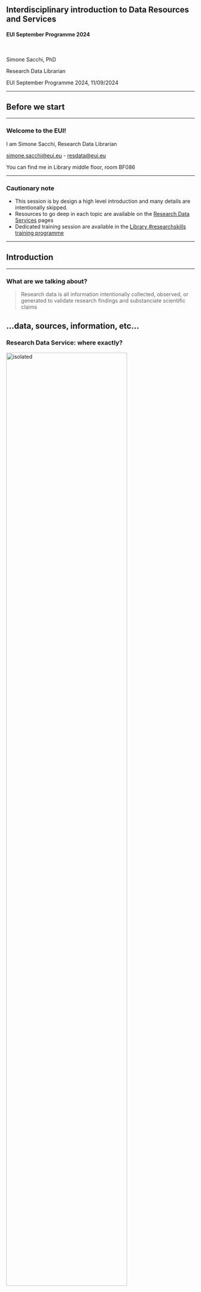 ## Interdisciplinary introduction to Data Resources and Services
#### EUI September Programme 2024

&nbsp;

Simone Sacchi, PhD

Research Data Librarian

EUI September Programme 2024, 11/09/2024



---

## Before we start

----

### Welcome to the EUI!

I am Simone Sacchi, Research Data Librarian

[simone.sacchi@eui.eu](mailto:simone.sacchi@eui.eu) - [resdata@eui.eu](mailto:resdata@eui.eu)

You can find me in Library middle floor, room BF086

----

### Cautionary note

* This session is by design a high level introduction and many details are intentionally skipped.
* Resources to go deep in each topic are available on the [Research Data Services](https://www.eui.eu/Research/Library/ResearchDataServices) pages
* Dedicated training session are available in the [Library #researchskills training programme](https://www.eui.eu/Research/Library/Events/ResearchSkills)

---

## Introduction

----

### What are we talking about?

> Research data is all information intentionally collected, observed, or generated to validate research findings and substanciate scientific claims

...data, sources, information, etc...
----

### Research Data Service: where exactly?

<a href="https://www.eui.eu/en/services/library" target="_blank"><img src="img/01-home-library.png" alt="isolated" width="80%" /></a>

> [https://www.eui.eu/en/services/library](https://www.eui.eu/en/services/library)

----

### Research Data Services: home

<a href="https://www.eui.eu/Research/Library/ResearchDataServices" target="_blank"><img src="img/02-home-data-servises.png" alt="isolated" width="80%" /></a>

> [https://www.eui.eu/Research/Library/ResearchDataServices](https://www.eui.eu/Research/Library/ResearchDataServices)

----

### Research Data Services: lifecycle model

<a href="https://www.eui.eu/Research/Library/ResearchDataServices" target="_blank"><img src="img/03-lifecycle.png" alt="isolated" width="100%" /></a>

> [https://www.eui.eu/Research/Library/ResearchDataServices](https://www.eui.eu/Research/Library/ResearchDataServices)


---

## Data discovery and access

----

### How to get the data you need

_Survey, interviews, experiments, archival research, text mining, etc._


But also:
- Access to licenced resources
- Reuse of Open Data (research, governmental)
- Agreement with specific data providers

----

### EUI Library Data Portal
<a href="https://www.eui.eu/Research/Library/ResearchGuides/Economics/Statistics/DataPortal" target="_blank"><img src="img/04-data-portal.png" alt="isolated" width="100%" /></a>

----

### Macro data

<a href="https://www.eui.eu/Research/Library/ResearchGuides/Economics/Statistics/MacroDataSet" target="_blank"><img src="img/05-macro.png" alt="isolated" width="100%" /></a>

----

### Micro data

<a href="https://www.eui.eu/Research/Library/ResearchGuides/Economics/Statistics/MicroDataSet" target="_blank"><img src="img/06-micro.png" alt="isolated" width="100%" /></a>

----

### Micro data hosted at the EUI

The EUI hosts on its premises a series of datasets for which specific access conditions apply:
- Special aggrement to be signed with the data provider
- Registration required, form available <a href="https://www.eui.eu/Research/Library/RequestForms/Register-micro-data" target="_blank">here</a>
- Access only through the Library Restricted Server ( K:/ )

> Detailed information is provided on each individual database description page. See <a href="https://www.eui.eu/Research/Library/ResearchGuides/Economics/Statistics/DataPortal/EU-LFS" target="_blank">example</a>

----

### Lubrary Restricted Server ( K:/)

<img src="img/08-secure-server.png" alt="isolated" width="60%" />

----

### The Library Secure Data Room

- To be used to access highly restricted (sensitive) data  

<a href="https://www.eui.eu/Research/Library/ResearchDataServices/SensitiveData" target="_blank"><img src="img/07-secure-data-room.png" alt="isolated" width="100%" /></a>

----

### Third party data

- If you require access to restricted data at another institution (data centre, statistics agency, university, archive) you should apply for access early in you research projects because application periods can be lengthy. 

- The Library can help with the formal steps of the process, in particular when the agreement requires the signature of an official EUI legal signatory.

- In some instances, it may be possible for EUI members to obtain access via library consortia. 


> Some sociological, qualitative and micro geo-coded data can only be accessed at issuers' secure on-site facilities.


----

### Open governmental and research data

Scholars, government agencies and international organisations increasingly share data, codebooks and software online through repositories or dedicated websites. 

Open research data can be located with dedicated tools and registries:

- [**Google Dataset Search**](https://datasetsearch.research.google.com/) | Developed by Google Research, read more on this [blog post](https://research.google/blog/datasets-at-your-fingertips-in-google-search/)
- [**re3data**](https://www.re3data.org/) | the Registry of Research Data Repositories which is indexed by discipline, sub-discipline, data type and host institution.

----

...let's move now onto the management and curation of data during a research project!

---

## The management and curation of research data

----

### Challenges we face
- How to avoid losing your work?
- How to avoid losing the history of your work?
- How to make sure your future self understands your current work (and the process that went into it)?
- How to make sure that others can understand your work and can validate it?
- How to plan everything so we do not forget?

----

### Opportunities to explore

> Research data are becoming first-class citizens in the scholarly communication landscape!

- Part of a scolarly CV and portolio
- Required by publishers
- Foster visibility, collaboration opportunities, 
- Can contribute to informed decision making in politics, society, economy

----

### What is Research Data Management

> **Research Data Management (RDM)** is an umbrella term covering how you organise, structure, store, and care for the digital information generated or used during a research project.

![Research Data Lifecycle](img/LDW--general.png)

> Management and curation happen throughout the Research Data Lifecycle!

----

### Guiding principles of RDM

You'll hear a lot about the **FAIR Principles** if you are / will be engaged in EU-funded projects!

![FAIR principles of RDM](img/FAIR.png)

> Best practices and tool to make your data FAIR: [FAIRsFAIR Project](https://www.fairsfair.eu/tools-software)

----

### RDM practices

To care for your data (but also code, and any other research output) you should adopt the following RDM practices:

- Planning in advance how your data will be managed
- Documenting working practices
- Considering how information will be handled (stored, versioned, documented, etc.) on a day-to-day basis
- Making decisions on what happens to data in the long term – after the project concludes
- Preparing for data to be preserved, and possibly shared for reuse

---

## Plan on how to manage your data

----

### Data Management Plan (DMP)

A __Data Management Plan (DMPs)__ is a document that describes:
* How data is generated, used, elaborated and organised
* How data, and data subjects, are protected
* How data, code and ancillary elements are described and documented
* How data is stored and secured, and how long it will be retained
* How dataset authorship and credit are assigned
* How data is preserved and under what terms, can be shared

 See [EUI Data Management Plans guidelines](https://www.eui.eu/research/library/researchdataservices#DATAMANAGEMENT) for details.

 > Tip: Early- and Mid-career researchers are strongly invited to learn how to prepare a DMP, as they will be required when applying for future project funding.

----

### DMP Tools

**DMP Online** guides you through the process of writing a DMP according to specific funding agences templates (e.g. ERC, Horizon Europe, etc.)

<a href="https://dmponline.dcc.ac.uk/" target="_blank"><img src="img/DMPonline-horizontal-new-logo.png" alt="isolated" width="100%" /></a>

> Not necessary, but useful, and with an account you can also save your own templates.

----

### Ethical Review 

If you are collecting, using and analysing data that include personal and sensitive information you are strongly encouraged to undergo the the **Ethical Revirew** process.
* Personal and sensitive information about human subjects are bound to the __General Data Protection Regulation (GDPR)__
* __Informed consent__ is the key to all you can do with them
* Personal and sensitive data cannot be shared openly if not __Anonymized__ of __Pseudonymised__ 

> EUI information, resources and procedures here:
> * [The Research Data Lifecycle](https://www.eui.eu/Research/Library/ResearchDataServices/StepByStep)
> * [Ethics and Integrity in Academic Research](https://www.eui.eu/ServicesAndAdmin/DeanOfStudies/Ethics-and-Integrity-in-Academic-Research)

----

### Brief on transparency and reproducibility at the planning stage

> If appropriate for your discipline and research methodology consider **pre-registering your study**

- Consider posting your research hypotheses and the planned research design (i.e., methodology) in a publicly available registry (e.g. [AsPredicted](https://aspredicted.org/), [OSF](https://www.cos.io/initiatives/prereg)) ahead of the beginning of the project

- Sharing research design + plans beforehand complements disclosures and openness of research outputs
- It takes time? Yes… It takes more time? No…

---

## Store and organize your data (approriately)

----

## Do not keep your research __only__ on your laptop

<img src="img/laptop.jpg" alt="isolated" width="60%"/>

----

### Store your Data

The [EUI ICT Service](https://www.eui.eu/en/services/ict-service) provides state-of-the-art solutions to ensure that research data are safely stored and backed up during your project lifecycle. 

- Network drive __G:\\__ (all EUI members, fully backed-up, daily, weekly, monthly, GDPR compliant)
- Microsoft __OneDrive for Business__ (all EUI members, cloud storage, up to 1TB, GDPR compliant)
- Microsoft **SharePoint** (for large scale collaborative projects, no storage limit)


> ☞ [Safeguarding your data](https://www.eui.eu/ServicesAndAdmin/ComputingService/Storage/SafeguardingYourData) (ICT Website)

----

### File/Folder organization

- Folder structure shall reflect the structure of your project
- Files shall be named according to pre-defined conventions:
  - __Vocabulary__: choose a standard vocabulary for file names so that everyone uses and common language.
  - __Punctuation__: decide on conventions for symbols, capitals, hyphens and spaces.
  - __Dates__:  agree on a logical use e.g., YYYYMMDD.
  - __Order__: confirm which element should go first, etc.
  - __Numbers__: specify the number of digits that will be used in numbering.


> Briney, K. A. (2020, June 2). File Naming Convention Worksheet. California Institute of Technology. [https://doi.org/10.7907/894q-zr22](https://doi.org/10.7907/894q-zr22)

----

### However...

![PhD comic: "Final".doc - files are called: Final.doc, Final_rev.2.doc, FINAL_rev.6.COMMENTS.doc, FINAL_rev.8.commens5.CORRECTIONS.doc, FINAL_rev.18.comment7.corrections9.MORE.30.doc, FINAL_rev.22.comments49.corrections.10.WHYDIDICOMETOGRADSCHOOL.doc](img/phd101212s_small.gif)

PhD Comics [FINAL.doc](https://phdcomics.com/comics/archive.php?comicid=1531)

----

### The solution: Version Control Systems (e.g. Git)

* You can record who made which changes, and when
* You can revert to previous versions
* You can identify and correct conflicts (e.g. possible overwriting)
* Nothing that is *committed* is *ever* lost (unless you try hard...)

**Version control is like an unlimited ‘undo/redo’.**

----

### Where to start with `git` and `GitHub`?

* ["Introduction to Git and Github for Social Science Research"](https://github.com/EUI-Library/researchskills-2023-03-08-git) (slides from a past EUI Library #researchskills session)
* ["Version control with git"](https://swcarpentry.github.io/git-novice/) (Intro to git by [The Carpentries](https://carpentries.org/))
* ["GitHub and Git for research and teaching"](https://www.uu.nl/en/research/research-data-management/tools/software-and-computing/github-and-git) (Utrecht University)
* [Social Science Data Lab](https://github.com/socialsciencedatalab) (Mannheim Centre for European Social Research)

> Stay tuned with the Library [#researchskills page](https://www.eui.eu/Research/Library/Events/ResearchSkills) for upcoming Git/GitHub traini sessions!

----

### Documentation and codebook

Clear and accurate documentation is key to proper data curation:
- purpose and context of the research project, and about the research data outputs
- sources of the data 
- Elaboration of pre-existing data
Data generation (surveys, interviews, experiments)
Documentation should include a description of folders, files, variables, versioning, and – where applicable – information about problematic values, missing observations and weightings
Codebooks, questionnaires and data dictionaries should be included.  A concise note on methodology should be included
Good documentation makes datasets findable, accessible, interoperable and re-usable (FAIR data principles).

----

## Brief on managing image collections

If you are managing image collections as data consider using __Tropy__
* Often described as the Zotero for images (same developers)
* Built with research in mind
* Build, manage and organize your image library
* Describe your sources, annotate your photos

> Download [Tropy](https://tropy.org/) and watch the EUI Library training on YouTube: ["Introduction to Tropy"](https://youtu.be/yuxlkRlFwhI?si=g2MppxeMhU2csgxx)

----

### Personal and sensitive data

* The collection, use, analysis  of data that include personal and sensitive informationabout human subjects are bound to the __General Data Protection Regulation (GDPR)__
* __Informed consent__ is the key to all you can do
* Personal and sensitive data cannot be shared openly if not __Anonymized__ of __Pseudonymised__ 

> EUI information, resources and procedures here:
> * [The Research Data Lifecycle](https://www.eui.eu/Research/Library/ResearchDataServices/StepByStep)
> * [Ethics and Integrity in Academic Research](https://www.eui.eu/ServicesAndAdmin/DeanOfStudies/Ethics-and-Integrity-in-Academic-Research)

---

## Data Processing and Analysis

----

### Anonymisation

> According to GDPR anonymised data is "information which does not relate to. an identified or identifiable natural person or to personal data rendered anonymous in such a manner that the data subject is not or no longer identifiable"

* Remove personal data identifiers (names, numbers etc.)
* Aggregate, or reduce, the precision of variables, eg: year of birth rather than birth date
* Use a general level of geo-coding
* Timing of anonymisation:
  * At time of data collection
  * During elaboration (data processing)
  * Public version of data can be created

> Fully anonimised data (to the best of one's knowledge) do not fall anymore under GDPR constraints

----

### Pseudonymisation

* Provide justification for why data are not anonymised (eg. follow-up wave of survey)
* Replace personal identifiers (such as names) with unique identifiers (codes)
* Store/encrypt pseudonyms separately

> Pseudonymised data can be anonymised by destroying code files and decryption key. Data should be deleted at end of retention period.

----

### Data deletion

- At the end of a research project, it may be necessary to permanently delete sensitive data used in the elaboration phase. 
- Many micro-socioeconomic data providers (eg. Eurostat) require deletion for work-files and non-aggregate outputs. 
- EUI members can use a [disk-wipe tool](https://en.wikipedia.org/wiki/List_of_data-erasing_software) to performs byte-by-byte deletion of data
- If the data provider requires a compliance statement, the name of the software used, the location of the device, the name of the drive and the time of deletion should be recorded.

---

### Data analysis tools (EUI supported)

The **EUI ICT Service** provides licenses and support for the following [research and data analysis software](https://www.eui.eu/ServicesAndAdmin/ComputingService/Software/SoftwareResearch):
<style>
.container{
    display: flex;
}
.col{
    flex: 1;
}
</style>

<div class="container">

<div class="col">

**EUI Workstations**
- Datastream Advance
- Datastream for Office Excel Add-in
- MATLAB
- R Studio
- Stata/MP

</div>

<div class="col">

**Personal laptops**
- ArcGIS
- MATLAB
- MAXQDA (LAW and SPS)
- Stata/SE
- Overleaf (ECO and SPS)

</div>

<div class="col">

**HPC cluster**
- MatLab R2022a
- Stata 17 MP
- R 4.1.2
- Julia 1.7.3

</div>

</div>

> Qualtrics is also available to conduct online surveys (contact [HelpDesk](https://www.eui.eu/Helpdesk))
----

### Additional resources: Sage Methods and Sage Campus

<a href="https://www.eui.eu/Research/Library/ResearchGuides/Economics/SAGEmethods" target="_blank"><img src="img/sage.png" alt="isolated" width="100%" /></a>

----

### Additional resources: Data textbooks and manuals

The library constantly updates the collection on data-related manuals and textbooks:
- Library middle floor: **001-005**
- Social science data methods: **300.182**
- Statistical & data science: **519.5**

> You can search all the manuals and (paper and eBooks) via the [Library Catalogue](https://biblio.eui.eu/)

---

## Archive (and share) you data in a research repository

----

### Why it matters

Archive your research data in an **repository** has many benifits:
- They are assigned a persistent identifier (same as publications)
- They are curated and preserved in the long term
- They can be cited and you be credited if reused
- Contributes to transparency and reproducibility

> Principle: "as open as possible but as closed as necessary"

----

### Cadmus, the EUI Research Repository

<a href="https://cadmus.eui.eu/" target="_blank"><img src="img/cadmus.png" alt="isolated" width="100%" /></a>

----

### How to register and archive data in Cadmus

<a href="https://www.eui.eu/Research/Library/ResearchDataServices/EUIResDataWorkflow" target="_blank"><img src="img/cadmus-submission.png" alt="isolated" width="100%" /></a>

----

### Prepare the data for submission

- Check that there are no data protection and copyright violations
- Organize your data in a structure folder (if necessary)
- Prepare data documentation
- Large datasets should be submitted in a compressed format (eg. .zip, .tgz).
- Archiving is finalised by Library staff, in consultation with the creator.

> Library staff can advise at every stage of the process, reach out to [resdata@eui.eu](mailto:resdata@eui.eu)

----

### Data as original work

- The scholar(s) submitting the dataset for reposit must be the creator(s) of the dataset or a delegate of the P.I.
- The dataset must be the output of original data generation; or must be the output of significant, value-added, elaboration of pre-existing sources
- If the dataset is derived from pre-existing sources, those sources must be clearly indicated.

----

### Datasets in Cadmus

<style>
.container{
    display: flex;
}
.col{
    flex: 1;
}
</style>

<div class="container">

<div class="col">

<a href="https://cadmus.eui.eu/handle/1814/64544" target="_blank"><img src="img/cadmus-datasets.png" alt="isolated" width="100%" /></a>
</div>

<div class="col">
<br />
<br />

- Datasets will appear in [Cadmus](https://cadmus.eui.eu/handle/1814/64544) and in the [Library catalogue](https://biblio.eui.eu/)
- Will also be indexed automatically in: 
  - [OpenAIRE](https://explore.openaire.eu/) (pan-Euroepan research registry)
  - [WorldCat](https://search.worldcat.org/) (global index)

</div>

</div>

---

## Conclusion and wrap-up

----

## Slides are available!
- Linked from the Library **Research Data Services** [page](https://www.eui.eu/Research/Library/ResearchDataServices)
- On the **EUI Library GitHub Organization**:
  * Web version: [https://eui-library.github.io/september-programme-2024-interdisciplinary-data/](https://eui-library.github.io/september-programme-2024-interdisciplinary-data/)
  * GitHub repo: [https://github.com/EUI-Library/september-programme-2024-interdisciplinary-data](https://github.com/EUI-Library/september-programme-2024-interdisciplinary-data)

----

### We are here to help!

> The **EUI Library** is here to help you all be successful in your research endeavours.

Please, reach out, in person, via Teams on by email!

**Simone Sacchi**, Research Data Librarian

[simone.sacchi@eui.eu](mailto:simone.sacchi@eui.eu) - [resdata@eui.eu](mailto:resdata@eui.eu)

Again, you can find me in Library middle floor, **room BF086**

----

## Questions?
